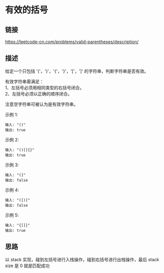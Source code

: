# 有效的括号

## 链接
https://leetcode-cn.com/problems/valid-parentheses/description/

## 描述

给定一个只包括 '('，')'，'{'，'}'，'['，']' 的字符串，判断字符串是否有效。  

有效字符串需满足：  
1、左括号必须用相同类型的右括号闭合。  
2、左括号必须以正确的顺序闭合。  

注意空字符串可被认为是有效字符串。  

示例 1:
```text
输入: "()"
输出: true
```

示例 2:
```text
输入: "()[]{}"
输出: true
```
示例 3:
```text
输入: "(]"
输出: false
```
示例 4:
```text
输入: "([)]"
输出: false
```
示例 5:
```text
输入: "{[]}"
输出: true
```

## 思路

以 stack 实现，碰到左括号进行入栈操作，碰到右括号进行出栈操作，最后 stack size 是 0 就是匹配成功  


